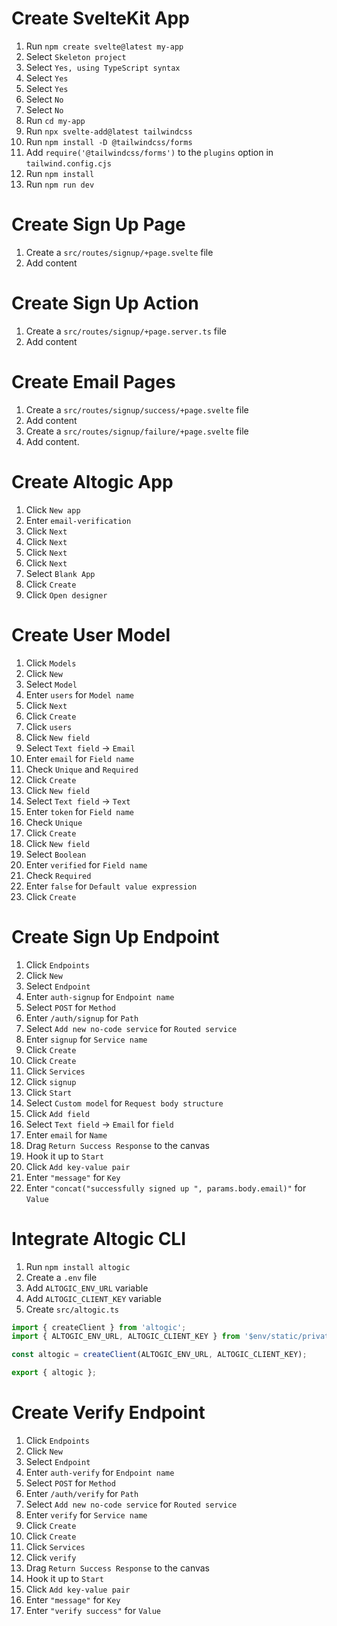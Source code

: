 # Create SvelteKit App

1. Run `npm create svelte@latest my-app`
2. Select `Skeleton project`
3. Select `Yes, using TypeScript syntax`
4. Select `Yes`
5. Select `Yes`
6. Select `No`
7. Select `No`
8. Run `cd my-app`
9. Run `npx svelte-add@latest tailwindcss`
10. Run `npm install -D @tailwindcss/forms`
11. Add `require('@tailwindcss/forms')` to the `plugins` option in `tailwind.config.cjs`
11. Run `npm install`
12. Run `npm run dev`

# Create Sign Up Page

1. Create a `src/routes/signup/+page.svelte` file
2. Add content

# Create Sign Up Action

1. Create a `src/routes/signup/+page.server.ts` file
2. Add content

# Create Email Pages

1. Create a `src/routes/signup/success/+page.svelte` file
2. Add content
3. Create a `src/routes/signup/failure/+page.svelte` file
4. Add content.

# Create Altogic App

1. Click `New app`
2. Enter `email-verification`
3. Click `Next`
4. Click `Next`
5. Click `Next`
6. Click `Next`
7. Select `Blank App`
8. Click `Create`
9. Click `Open designer`

# Create User Model

1. Click `Models`
2. Click `New`
3. Select `Model`
4. Enter `users` for `Model name`
5. Click `Next`
6. Click `Create`
7. Click `users`
8. Click `New field`
9. Select `Text field` -> `Email`
10. Enter `email` for `Field name`
11. Check `Unique` and `Required`
12. Click `Create`
13. Click `New field`
14. Select `Text field` -> `Text`
15. Enter `token` for `Field name`
16. Check `Unique`
17. Click `Create`
18. Click `New field`
19. Select `Boolean`
20. Enter `verified` for `Field name`
21. Check `Required`
22. Enter `false` for `Default value expression`
23. Click `Create`

# Create Sign Up Endpoint

1. Click `Endpoints`
2. Click `New`
3. Select `Endpoint`
4. Enter `auth-signup` for `Endpoint name`
5. Select `POST` for `Method`
6. Enter `/auth/signup` for `Path`
7. Select `Add new no-code service` for `Routed service`
8. Enter `signup` for `Service name`
9. Click `Create`
10. Click `Create`
11. Click `Services`
12. Click `signup`
13. Click `Start`
14. Select `Custom model` for `Request body structure`
15. Click `Add field`
16. Select `Text field` -> `Email` for `field`
17. Enter `email` for `Name` 
18. Drag `Return Success Response` to the canvas
19. Hook it up to `Start`
20. Click `Add key-value pair`
21. Enter `"message"` for `Key`
22. Enter `"concat("successfully signed up ", params.body.email)"` for `Value`

# Integrate Altogic CLI

1. Run `npm install altogic`
2. Create a `.env` file
3. Add `ALTOGIC_ENV_URL` variable
4. Add `ALTOGIC_CLIENT_KEY` variable
5. Create `src/altogic.ts`

```typescript
import { createClient } from 'altogic';
import { ALTOGIC_ENV_URL, ALTOGIC_CLIENT_KEY } from '$env/static/private';

const altogic = createClient(ALTOGIC_ENV_URL, ALTOGIC_CLIENT_KEY);

export { altogic };
```

# Create Verify Endpoint

1. Click `Endpoints`
2. Click `New`
3. Select `Endpoint`
4. Enter `auth-verify` for `Endpoint name`
5. Select `POST` for `Method`
6. Enter `/auth/verify` for `Path`
7. Select `Add new no-code service` for `Routed service`
8. Enter `verify` for `Service name`
9. Click `Create`
10. Click `Create`
11. Click `Services`
12. Click `verify`
13. Drag `Return Success Response` to the canvas
14. Hook it up to `Start`
15. Click `Add key-value pair`
16. Enter `"message"` for `Key`
17. Enter `"verify success"` for `Value`
